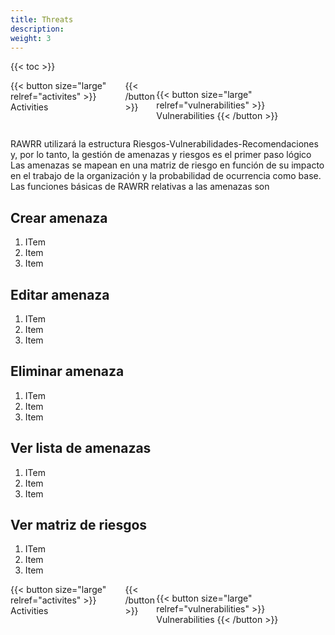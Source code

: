 ```yaml
---
title: Threats
description: 
weight: 3
---
```


{{< toc >}}

<div style="display: flex; justify-content: space-between">
{{< button size="large" relref="activites" >}} Activities <i class="arrow left"></i> {{< /button >}}

{{< button size="large" relref="vulnerabilities" >}} Vulnerabilities <i class="arrow right"></i>{{< /button >}}

</div>

RAWRR utilizará la estructura Riesgos-Vulnerabilidades-Recomendaciones y, por lo tanto, la gestión de amenazas y riesgos es el primer paso lógico Las amenazas se mapean en una matriz de riesgo en función de su impacto en el trabajo de la organización y la probabilidad de ocurrencia como base. Las funciones básicas de RAWRR relativas a las amenazas son

## Crear amenaza

1. ITem
1. Item
1. Item

## Editar amenaza

1. ITem
1. Item
1. Item

## Eliminar amenaza

1. ITem
1. Item
1. Item

## Ver lista de amenazas

1. ITem
1. Item
1. Item

## Ver matriz de riesgos

1. ITem
1. Item
1. Item

<div style="display: flex; justify-content: space-between">
{{< button size="large" relref="activites" >}} Activities <i class="arrow left"></i> {{< /button >}}

{{< button size="large" relref="vulnerabilities" >}} Vulnerabilities <i class="arrow right"></i>{{< /button >}}

</div>